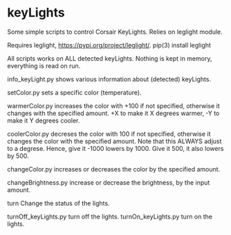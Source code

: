 # keyLights
Some simple scripts to control Corsair KeyLights. Relies on leglight module. 

Requires leglight, https://pypi.org/project/leglight/. 
pip(3) install leglight


All scripts works on ALL detected keyLights.
Nothing is kept in memory, everything is read on run. 


info_keyLight.py shows various information about (detected) keyLights.

setColor.py sets a specific color (temperature).

warmerColor.py increases the color with +100 if not specified, otherwise it changes with the specified amount. +X to make it X degrees warmer, -Y to make it Y degrees cooler.

coolerColor.py decreses the color with 100 if not specified, otherwise it changes the color with the specified amount. Note that this ALWAYS adjust to a degrese. Hence, give it -1000 lowers by 1000. Give it 500, it also lowers by 500.

changeColor.py increases or decreases the color by the specified amount.

changeBrightness.py increase or decrease the brightness, by the input amount.

turn Change the status of the lights.

turnOff_keyLights.py  turn off the lights.
turnOn_keyLights.py  turn on the lights.

